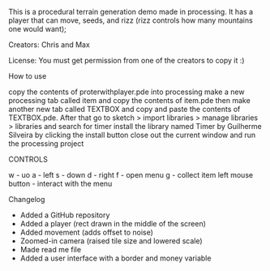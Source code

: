 This is a procedural terrain generation demo made in processing. It has a player that can move, seeds, and rizz (rizz controls how many mountains one would want);

Creators:
Chris and Max

License:
You must get permission from one of the creators to copy it :)

How to use

copy the contents of proterwithplayer.pde into processing
make a new processing tab called item and copy the contents of item.pde
then make another new tab called TEXTBOX and copy and paste the contents of TEXTBOX.pde. After that go to sketch > import libraries > manage libraries > libraries and search for timer
install the library named Timer by Guilherme Silveira by clicking the install button
close out the current window and run the processing project

CONTROLS

w - uo
a - left
s - down
d - right
f - open menu
g - collect item
left mouse button - interact with the menu


Changelog

- Added a GitHub repository
- Added a player (rect drawn in the middle of the screen)
- Added movement (adds offset to noise)
- Zoomed-in camera (raised tile size and lowered scale)
- Made read me file
- Added a user interface with a border and money variable
